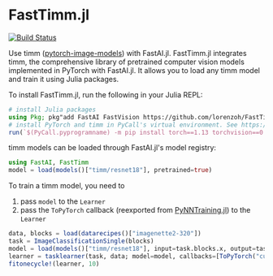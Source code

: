 # FastTimm.jl

[![Build Status](https://github.com/lorenzoh/FastTimm.jl/actions/workflows/CI.yml/badge.svg?branch=main)](https://github.com/lorenzoh/FastTimm.jl/actions/workflows/CI.yml?query=branch%3Amain)

Use timm ([pytorch-image-models](https://github.com/rwightman/pytorch-image-models)) with FastAI.jl. FastTimm.jl integrates timm, the comprehensive library of pretrained computer vision models implemented in PyTorch with FastAI.jl. It allows you to load any timm model and train it using Julia packages.

To install FastTimm.jl, run the following in your Julia REPL:

```julia
# install Julia packages
using Pkg; pkg"add FastAI FastVision https://github.com/lorenzoh/FastTimm.jl https://github.com/lorenzoh/PyNNTraining.jl"
# install PyTorch and timm in PyCall's virtual environment. See https://pytorch.org/get-started/locally/ for other PyTorch installation options.
run(`$(PyCall.pyprogramname) -m pip install torch==1.13 torchvision==0.14 torchaudio==0.13 timm`)
```

timm models can be loaded through FastAI.jl's model registry:

```julia
using FastAI, FastTimm
model = load(models()["timm/resnet18"], pretrained=true)
```

To train a timm model, you need to

1. pass `model` to the `Learner`
2. pass the `ToPyTorch` callback (reexported from [PyNNTraining.jl](https://github.com/lorenzoh/PyNNTraining.jl)) to the `Learner`


```julia
data, blocks = load(datarecipes()["imagenette2-320"])
task = ImageClassificationSingle(blocks)
model = load(models()["timm/resnet18"], input=task.blocks.x, output=task.blocks.y)
learner = tasklearner(task, data; model=model, callbacks=[ToPyTorch("cuda")])
fitonecycle!(learner, 10)
```